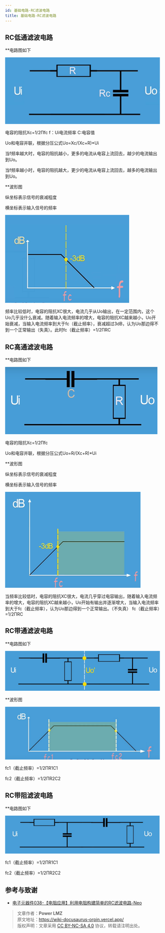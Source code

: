 ```yaml
---
id: 基础电路-RC滤波电路
title: 基础电路-RC滤波电路
---
```


## RC低通滤波电路

**电路图如下

![](https://github.com/powerLMZ/picture/blob/master/11.jpg?raw=true)

电容的阻抗Xc=1/2Πfc      f：Ui电流频率      C:电容值

Uo和电容并联，根据分压公式Uo=Xc/(Xc+R)*Ui

当f频率越大时，电容的阻抗越小，更多的电流从电容上流回去，越少的电流输出到Uo。

当f频率越小时，电容的阻抗越大，更少的电流从电容上流回去，越多的电流输出到Uo。

**波形图

纵坐标表示信号的衰减程度

横坐标表示输入信号的频率

![](https://github.com/powerLMZ/picture/blob/master/12.jpg?raw=true)

频率比较低时，电容的阻抗XC很大，电流几乎从Uo输出，在一定范围内，这个Uo几乎没什么衰减。随着输入电流频率的增大，电容的阻抗XC越来越小，Uo开始衰减，当输入电流频率到大于fc（截止频率），衰减超过3dB，认为Uo那边得不到一个正常输出（失真）。此时fc（截止频率）=1/2ΠRC

## RC高通滤波电路

**电路图如下

![](https://github.com/powerLMZ/picture/blob/master/13.jpg?raw=true)

电容的阻抗Xc=1/2Πfc   

Uo和电容并联，根据分压公式Uo=R/(Xc+R)*Ui

**波形图

纵坐标表示信号的衰减程度

横坐标表示输入信号的频率

![](https://github.com/powerLMZ/picture/blob/master/14.jpg?raw=true)

当频率比较低时，电容的阻抗XC很大，电流几乎穿过电容输出，随着输入电流频率的增大，电容的阻抗XC越来越小，Uo开始有输出并逐渐增大，当输入电流频率到大于fc（截止频率），认为Uo那边得到一个正常输出。（不失真）
fc（截止频率）=1/2ΠRC

## RC带通滤波电路

**电路图如下

![](https://github.com/powerLMZ/picture/blob/master/15.jpg?raw=true)

**波形图

![](https://github.com/powerLMZ/picture/blob/master/16.jpg?raw=true)

fc1（截止频率）=1/2ΠR1C1

fc2（截止频率）=1/2ΠR2C2

## RC带阻滤波电路

**电路图如下

![](https://github.com/powerLMZ/picture/blob/master/17.jpg?raw=true)


fc1（截止频率）=1/2ΠR1C1

fc2（截止频率）=1/2ΠR2C2

## 参考与致谢

- [电子元器件038-【电阻应用】利用电阻构建简单的RC滤波电路-Neo](https://www.bilibili.com/video/BV1gv41137E9?spm_id_from=333.999.0.0)

> 文章作者：**Power LMZ**  
> 原文地址：https://wiki-docusaurus-orpin.vercel.app/  
> 版权声明：文章采用 [CC BY-NC-SA 4.0](https://creativecommons.org/licenses/by/4.0/deed.zh) 协议，转载请注明出处。
